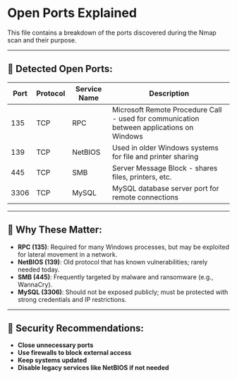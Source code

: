 # Open Ports Explained

This file contains a breakdown of the ports discovered during the Nmap scan and their purpose.

---

## 🔎 Detected Open Ports:

| Port | Protocol | Service Name | Description                                      |
|------|----------|--------------|--------------------------------------------------|
| 135  | TCP      | RPC          | Microsoft Remote Procedure Call - used for communication between applications on Windows |
| 139  | TCP      | NetBIOS      | Used in older Windows systems for file and printer sharing |
| 445  | TCP      | SMB          | Server Message Block - shares files, printers, etc. |
| 3306 | TCP      | MySQL        | MySQL database server port for remote connections |

---

## 🧠 Why These Matter:

- **RPC (135)**: Required for many Windows processes, but may be exploited for lateral movement in a network.
- **NetBIOS (139)**: Old protocol that has known vulnerabilities; rarely needed today.
- **SMB (445)**: Frequently targeted by malware and ransomware (e.g., WannaCry).
- **MySQL (3306)**: Should not be exposed publicly; must be protected with strong credentials and IP restrictions.

---

## 🔐 Security Recommendations:

- **Close unnecessary ports**
- **Use firewalls to block external access**
- **Keep systems updated**
- **Disable legacy services like NetBIOS if not needed**
